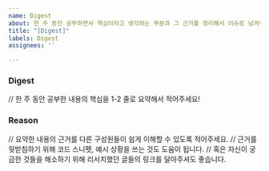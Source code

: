 ```yaml
---
name: Digest
about: 한 주 동안 공부하면서 핵심이라고 생각하는 부분과 그 근거를 정리해서 이슈로 남겨주세요.
title: "[Digest]"
labels: Digest
assignees: ''

---
```


### Digest

// 한 주 동안 공부한 내용의 핵심을 1-2 줄로 요약해서 적어주세요!

### Reason

// 요약한 내용의 근거를 다른 구성원들이 쉽게 이해할 수 있도록 적어주세요.
// 근거를 뒷받침하기 위해 코드 스니펫, 예시 상황을 쓰는 것도 도움이 됩니다.
// 혹은 자신이 궁금한 것들을 해소하기 위해 리서치했던 글들의 링크를 달아주셔도 좋습니다.
